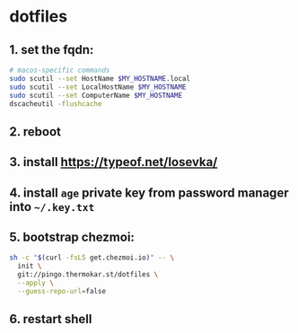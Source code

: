 # dotfiles

## 1. set the fqdn:

```bash
# macos-specific commands
sudo scutil --set HostName $MY_HOSTNAME.local
sudo scutil --set LocalHostName $MY_HOSTNAME
sudo scutil --set ComputerName $MY_HOSTNAME
dscacheutil -flushcache
```

## 2. reboot

## 3. install https://typeof.net/Iosevka/

## 4. install `age` private key from password manager into `~/.key.txt`

## 5. bootstrap chezmoi:

```bash
sh -c "$(curl -fsLS get.chezmoi.io)" -- \
  init \
  git://pingo.thermokar.st/dotfiles \
  --apply \
  --guess-repo-url=false
```

## 6. restart shell
